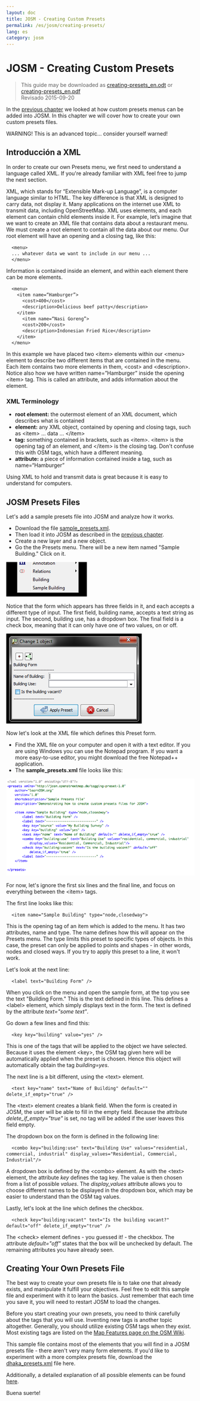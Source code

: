 ```yaml
---
layout: doc
title: JOSM - Creating Custom Presets
permalink: /es/josm/creating-presets/
lang: es
category: josm
---
```


JOSM - Creating Custom Presets
=======================

> This guide may be downloaded as [creating-presets_en.odt](/files/creating-presets_en.odt) or [creating-presets_en.pdf](/files/creating-presets_en.pdf)  
> Revisado 2015-09-20  

In the [previous chapter](/en/josm/josm-presets) we looked at how custom presets menus can be added into JOSM. In this chapter we will cover how to create your own custom presets files.  

WARNING! This is an advanced topic... consider yourself warned!  

Introducción a XML
-------------------

In order to create our own Presets menu, we first need to understand a language called XML. If you're already familiar with XML feel free to jump the next section.  

XML, which stands for “Extensible Mark-up Language”, is a computer language similar to HTML.  The key difference is that XML is designed to carry data, not display it.  Many applications on the internet use XML to transmit data, including OpenStreetMap.  XML uses elements, and each element can contain child elements inside it.  For example, let’s imagine that we want to create an XML file that contains data about a restaurant menu.  We must create a root element to contain all the data about our menu.  Our root element will have an opening and a closing tag, like this:

      <menu>
      ... whatever data we want to include in our menu ...
      </menu>

Information is contained inside an element, and within each element there can be more elements.  

      <menu>
        <item name=“Hamburger”>
          <cost>400</cost>
          <description>Delicious beef patty</description>
        </item>
          <item name=“Nasi Goreng”>
          <cost>200</cost>
          <description>Indonesian Fried Rice</description>
        </item>
      </menu>

In this example we have placed two &lt;item&gt; elements within our &lt;menu&gt; element to describe two different items that are contained in the menu.  Each item contains two more elements in them, &lt;cost&gt; and &lt;description&gt;.  Notice also how we have written name=”Hamburger” inside the opening &lt;item&gt; tag.  This is called an attribute, and adds information about the element.


### XML Terminology

- **root element:** the outermost element of an XML document, which describes what is contained  
- **element:** any XML object, contained by opening and closing tags, such as &lt;item&gt; ... data ... &lt;/item&gt;  
- **tag:** something contained in brackets, such as &lt;item&gt;.  &lt;item&gt; is the opening tag of an element, and &lt;/item&gt; is the closing tag. Don't confuse this with OSM tags, which have a different meaning.  
- **attribute:** a piece of information contained inside a tag, such as name=“Hamburger”  

Using XML to hold and transmit data is great because it is easy to understand for computers.  


JOSM Presets Files
-------------------

Let's add a sample presets file into JOSM and analyze how it works.  

- Download the file [sample_presets.xml](/files/sample_presets.xml).  
- Then load it into JOSM as described in the [previous chapter](/en/josm/josm-presets).  
- Create a new layer and a new object.  
- Go the the Presets menu. There will be a new item named "Sample Building." Click on it.  

![sample building menu][]

Notice that the form which appears has three fields in it, and each accepts a different type of input. The first field, building name, accepts a text string as input. The second, building use, has a dropdown box. The final field is a check box, meaning that it can only have one of two values, on or off.

![sample presets form][]

Now let's look at the XML file which defines this Preset form.

- Find the XML file on your computer and open it with a text editor. If you are using Windows you can use the Notepad program. If you want a more easy-to-use editor, you might download the free Notepad++ application.  
- The **sample_presets.xml** file looks like this:  

![sample presets file][]

For now, let's ignore the first six lines and the final line, and focus on everything between the &lt;item&gt; tags.

The first line looks like this:

      <item name="Sample Building" type="node,closedway">

This is the opening tag of an item which is added to the menu. It has two attributes, name and type. The name defines how this will appear on the Presets menu. The type limits this preset to specific types of objects. In this case, the preset can only be applied to points and shapes - in other words, nodes and closed ways. If you try to apply this preset to a line, it won't work.  

Let's look at the next line:  

      <label text="Building Form" />

When you click on the menu and open the sample form, at the top you see the text "Building Form." This is the text defined in this line. This defines a &lt;label&gt; element, which simply displays text in the form. The text is defined by the attribute *text="some text"*.  

Go down a few lines and find this:  

      <key key="building" value="yes" />

This is one of the tags that will be applied to the object we have selected. Because it uses the element &lt;key&gt;, the OSM tag given here will be automatically applied when the preset is chosen. Hence this object will automatically obtain the tag *building=yes*.  

The next line is a bit different, using the &lt;text&gt; element.  

      <text key="name" text="Name of Building" default="" delete_if_empty="true" />

The &lt;text&gt; element creates a blank field. When the form is created in JOSM, the user will be able to fill in the empty field. Because the attribute *delete_if_empty="true"* is set, no tag will be added if the user leaves this field empty.  

The dropdown box on the form is defined in the following line:  

      <combo key="building:use" text="Building Use" values="residential, commercial, industrial" display_values="Residential, Commercial, Industrial"/>

A dropdown box is defined by the &lt;combo&gt; element. As with the &lt;text&gt; element, the attribute *key* defines the tag key. The value is then chosen from a list of possible *values*. The *display_values* attribute allows you to choose different names to be displayed in the dropdown box, which may be easier to understand than the OSM tag values.  

Lastly, let's look at the line which defines the checkbox.  

      <check key="building:vacant" text="Is the building vacant?" default="off" delete_if_empty="true" />

The &lt;check&gt; element defines - you guessed it! - the checkbox. The attribute *default="off"* states that the box will be unchecked by default. The remaining attributes you have already seen.  

Creating Your Own Presets File
------------------------------

The best way to create your own presets file is to take one that already exists, and manipulate it fulfill your objectives.  Feel free to edit this sample file and experiment with it to learn the basics. Just remember that each time you save it, you will need to restart JOSM to load the changes.  

Before you start creating your own presets, you need to think carefully about the tags that you will use. Inventing new tags is another topic altogether. Generally, you should utilize existing OSM tags when they exist. Most existing tags are listed on the [Map Features page on the OSM Wiki](http://wiki.openstreetmap.org/wiki/Map_Features).  

This sample file contains most of the elements that you will find in a JOSM presets file - there aren't very many form elements. If you'd like to experiment with a more complex presets file, download the [dhaka_presets.xml](/files/dhaka_presets.xml) file here.  

Additionally, a detailed explanation of all possible elements can be found [here](http://josm.openstreetmap.de/wiki/TaggingPresets).  

Buena suerte!  


[sample building menu]: /images/josm/sample-building-menu.png
[sample presets form]: /images/josm/sample-presets-form.png
[sample presets file]: /images/josm/sample-presets-file.png